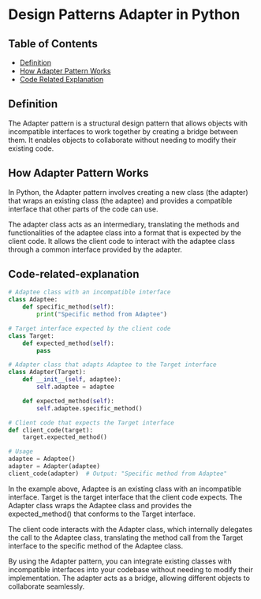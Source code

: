 # Design Patterns Adapter in Python

## Table of Contents

- [Definition](#definition)
- [How Adapter Pattern Works](#How-Adapter-Pattern-Works)
- [Code Related Explanation](#code-related-explanation)

## Definition

The Adapter pattern is a structural design pattern that allows objects with incompatible interfaces to work together by creating a bridge between them. It enables objects to collaborate without needing to modify their existing code.

## How Adapter Pattern Works

In Python, the Adapter pattern involves creating a new class (the adapter) that wraps an existing class (the adaptee) and provides a compatible interface that other parts of the code can use.

The adapter class acts as an intermediary, translating the methods and functionalities of the adaptee class into a format that is expected by the client code. It allows the client code to interact with the adaptee class through a common interface provided by the adapter.

## Code-related-explanation

``` Python
# Adaptee class with an incompatible interface
class Adaptee:
    def specific_method(self):
        print("Specific method from Adaptee")

# Target interface expected by the client code
class Target:
    def expected_method(self):
        pass

# Adapter class that adapts Adaptee to the Target interface
class Adapter(Target):
    def __init__(self, adaptee):
        self.adaptee = adaptee

    def expected_method(self):
        self.adaptee.specific_method()

# Client code that expects the Target interface
def client_code(target):
    target.expected_method()

# Usage
adaptee = Adaptee()
adapter = Adapter(adaptee)
client_code(adapter)  # Output: "Specific method from Adaptee"

```

In the example above, Adaptee is an existing class with an incompatible interface. Target is the target interface that the client code expects. The Adapter class wraps the Adaptee class and provides the expected_method() that conforms to the Target interface.

The client code interacts with the Adapter class, which internally delegates the call to the Adaptee class, translating the method call from the Target interface to the specific method of the Adaptee class.

By using the Adapter pattern, you can integrate existing classes with incompatible interfaces into your codebase without needing to modify their implementation. The adapter acts as a bridge, allowing different objects to collaborate seamlessly.
